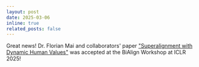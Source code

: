 ```yaml
---
layout: post
date: 2025-03-06
inline: true
related_posts: false
---
```


Great news! Dr. Florian Mai and collaborators' paper ["Superalignment with Dynamic Human Values"](https://arxiv.org/abs/2503.13621) was accepted at the BiAlign Workshop at ICLR 2025! 